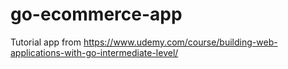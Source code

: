 # go-ecommerce-app
Tutorial app from https://www.udemy.com/course/building-web-applications-with-go-intermediate-level/
